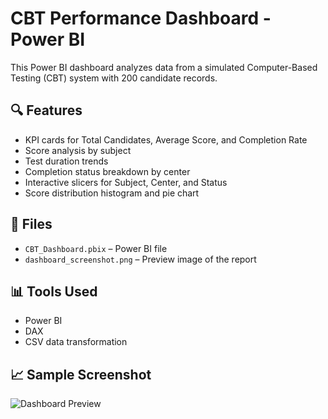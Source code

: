 # CBT Performance Dashboard - Power BI

This Power BI dashboard analyzes data from a simulated Computer-Based Testing (CBT) system with 200 candidate records.

## 🔍 Features

- KPI cards for Total Candidates, Average Score, and Completion Rate
- Score analysis by subject
- Test duration trends
- Completion status breakdown by center
- Interactive slicers for Subject, Center, and Status
- Score distribution histogram and pie chart

## 📂 Files

- `CBT_Dashboard.pbix` – Power BI file
- `dashboard_screenshot.png` – Preview image of the report

## 📊 Tools Used

- Power BI
- DAX
- CSV data transformation

## 📈 Sample Screenshot

![Dashboard Preview](dashboard_screenshot.png)
